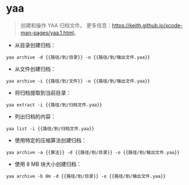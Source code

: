 # yaa

> 创建和操作 YAA 归档文件。
> 更多信息：<https://keith.github.io/xcode-man-pages/yaa.1.html>。

- 从目录创建归档：

`yaa archive -d {{路径/到/目录}} -o {{路径/到/输出文件.yaa}}`

- 从文件创建归档：

`yaa archive -i {{路径/到/文件}} -o {{路径/到/输出文件.yaa}}`

- 将归档提取到当前目录：

`yaa extract -i {{路径/到/归档文件.yaa}}`

- 列出归档的内容：

`yaa list -i {{路径/到/归档文件.yaa}}`

- 使用特定的压缩算法创建归档：

`yaa archive -a {{算法}} -d {{路径/到/目录}} -o {{路径/到/输出文件.yaa}}`

- 使用 8 MB 块大小创建归档：

`yaa archive -b 8m -d {{路径/到/目录}} -o {{路径/到/输出文件.yaa}}`